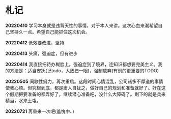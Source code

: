 # 札记

**20220410**
学习本身就是违背天性的事情，对于本人来讲。这次心血来潮希望自己坚持久一点。希望自己能抓住这次机会。

**20220412**
低效要改进，坚持

**20220413**
头痛，强迫症，但有进步

**20220414**
我直接把待办糊脸上。强迫症到了境界，连知识都想要完美主义。我的方法是：适当安抚(记todo，大致扫一眼)，强制放弃(有别的更重要的TODO)

**20220505**
间歇性努力，再次重启。这段时间心情混乱，公司诸多不厚道的事情使我心烦。但究根到底，都是庸人自扰之，做好自己的规划和准备就好了。好在这个假期把要准备的都弄好了，继续潜心准备吧，没什么大障碍了。剩下的就是兵来精当，水来土屯。

**20220721**
再重来一次吧(羞愧中..)
